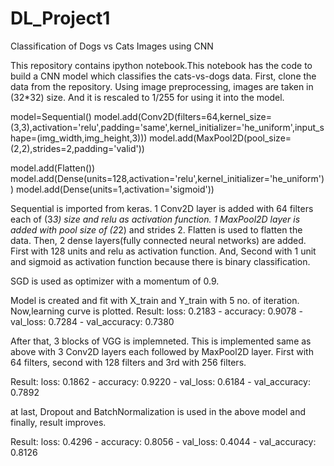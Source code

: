 # DL_Project1
Classification of Dogs vs Cats Images using CNN

This repository contains ipython notebook.This notebook has the code to build a CNN model which classifies the cats-vs-dogs data. First, clone the data from the repository. Using image preprocessing, images are taken in (32*32) size. And it is rescaled to 1/255 for using it into the model.

model=Sequential()
model.add(Conv2D(filters=64,kernel_size=(3,3),activation='relu',padding='same',kernel_initializer='he_uniform',input_shape=(img_width,img_height,3)))
model.add(MaxPool2D(pool_size=(2,2),strides=2,padding='valid'))

model.add(Flatten())
model.add(Dense(units=128,activation='relu',kernel_initializer='he_uniform'))
model.add(Dense(units=1,activation='sigmoid'))

Sequential is imported from keras. 
1 Conv2D layer is added with 64 filters each of (3*3) size and relu as activation function.
1 MaxPool2D layer is added with pool size of (2*2) and strides 2.
Flatten is used to flatten the data.
Then, 2 dense layers(fully connected neural networks) are added. First with 128 units and relu as activation function.
And, Second with 1 unit and sigmoid as activation function because there is binary classification.

SGD is used as optimizer with a momentum of 0.9.

Model is created and fit with X_train and Y_train with 5 no. of iteration.
Now,learning curve is plotted.
Result:
loss: 0.2183 - accuracy: 0.9078 - val_loss: 0.7284 - val_accuracy: 0.7380

After that, 3 blocks of VGG is implemneted.
This is implemented same as above with 3 Conv2D layers each followed by MaxPool2D layer. First with 64 filters, second with 128 filters and 3rd with 256 filters.

Result:
loss: 0.1862 - accuracy: 0.9220 - val_loss: 0.6184 - val_accuracy: 0.7892

at last, Dropout and BatchNormalization is used in the above model and finally, result improves.

Result:
loss: 0.4296 - accuracy: 0.8056 - val_loss: 0.4044 - val_accuracy: 0.8126
